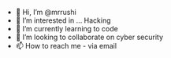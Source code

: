 - 👋 Hi, I’m @mrrushi
- 👀 I’m interested in ... Hacking
- 🌱 I’m currently learning to code
- 💞️ I’m looking to collaborate on cyber security
- 📫 How to reach me - via email

<!---
mrrushi/mrrushi is a ✨ special ✨ repository because its `README.md` (this file) appears on your GitHub profile.
You can click the Preview link to take a look at your changes.
--->
